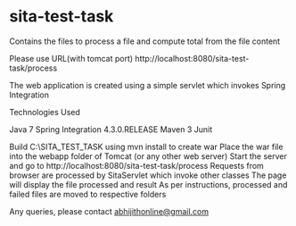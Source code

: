 # sita-test-task
Contains the files to process a file and compute total from the file content

Please use URL(with tomcat port) http://localhost:8080/sita-test-task/process

The web application is created using a simple servlet which invokes Spring Integration

Technologies Used

Java 7
Spring Integration 4.3.0.RELEASE
Maven 3
Junit

Build C:\SITA_TEST_TASK using mvn install to create war
Place the war file into the webapp folder of Tomcat (or any other web server)
Start the server and go to http://localhost:8080/sita-test-task/process
Requests from browser are processed by SitaServlet which invoke other classes
The page will display the file processed and result
As per instructions, processed and failed files are moved to respective folders

Any queries, please contact abhijithonline@gmail.com
